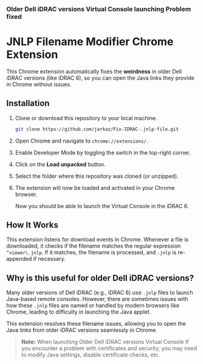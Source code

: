 ### Older Dell iDRAC versions Virtual Console launching Problem fixed
# JNLP Filename Modifier Chrome Extension

This Chrome extension automatically fixes the **weirdness** in older Dell iDRAC versions (like iDRAC 6), so you can open the Java links they provide in Chrome without issues.

## Installation

1. Clone or download this repository to your local machine.

   ```bash
   git clone https://github.com/jarkaz/Fix-IDRAC-.jnlp-file.git
   ```

2. Open Chrome and navigate to `chrome://extensions/`.

3. Enable Developer Mode by toggling the switch in the top-right corner.

4. Click on the **Load unpacked** button.

5. Select the folder where this repository was cloned (or unzipped).

6. The extension will now be loaded and activated in your Chrome browser.

   Now you should be able to launch the Virtual Console in the iDRAC 6.

## How It Works

This extension listens for download events in Chrome. Whenever a file is downloaded, it checks if the filename matches the regular expression `^viewer\.jnlp`. If it matches, the filename is processed, and `.jnlp` is re-appended if necessary.

## Why is this useful for older Dell iDRAC versions?

Many older versions of Dell iDRAC (e.g., iDRAC 6) use `.jnlp` files to launch Java-based remote consoles. However, there are sometimes issues with how these `.jnlp` files are named or handled by modern browsers like Chrome, leading to difficulty in launching the Java applet.

This extension resolves these filename issues, allowing you to open the Java links from older iDRAC versions seamlessly in Chrome.

> **Note:** When launching Older Dell iDRAC versions Virtual Console If you encounter a problem with certificates and security, you may need to modify Java settings, disable certificate checks, etc.
